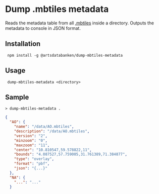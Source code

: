 # Dump .mbtiles metadata

Reads the metadata table from all [.mbtiles](https://github.com/mapbox/mbtiles-spec) inside a directory. Outputs the metadata to console in JSON format.


## Installation

```
 npm install -g @artsdatabanken/dump-mbtiles-metadata
```

## Usage

```
 dump-mbtiles-metadata <directory>
```

## Sample

```
> dump-mbtiles-metadata .
```

```json
{
  "AO": {
    "name": "/data/AO.mbtiles",
    "description": "/data/AO.mbtiles",
    "version": "2",
    "minzoom": "0",
    "maxzoom": "11",
    "center": "10.810547,59.578822,11",
    "bounds": "4.087527,57.759005,31.761389,71.384877",
    "type": "overlay",
    "format": "pbf",
    "json": "{...}"
  },
  "NA": {
    "...": "..."
  }
```
